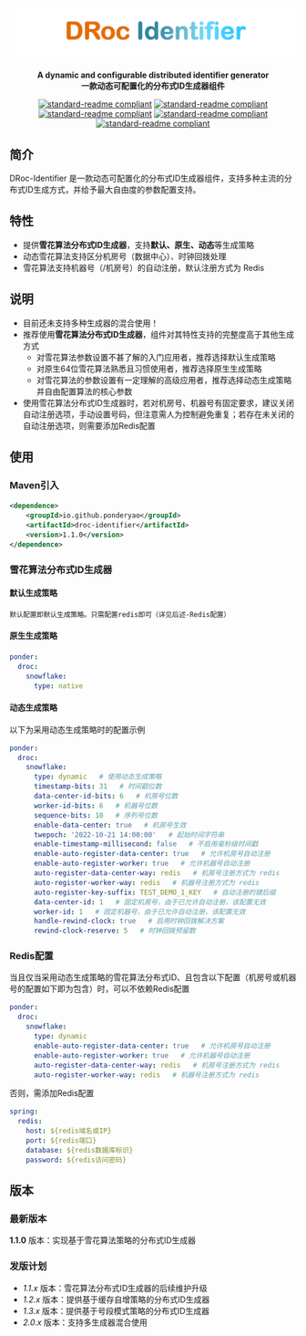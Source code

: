# <div align="center">![DRoc Identifier](https://github.com/ponderyao/onlineImage/raw/main/readme-title/droc-identifier-title.png)</div>

**<div align="center">A dynamic and configurable distributed identifier generator<br>一款动态可配置化的分布式ID生成器组件</div>**

[<div align="center">![standard-readme compliant](https://img.shields.io/badge/JDK-1.8+-brightgreen.svg?style=flat-square)](https://github.com/ponderyao/droc-identifier)
[![standard-readme compliant](https://img.shields.io/badge/SpringBoot-2.3.12.RELEASE-brightgreen.svg?style=flat-square)](https://github.com/ponderyao/droc-identifier)
[![standard-readme compliant](https://img.shields.io/badge/Maven-3.8.6-brightgreen.svg?style=flat-square)](https://github.com/ponderyao/droc-identifier)
[![standard-readme compliant](https://img.shields.io/badge/Redis-5.0-pink.svg?style=flat-square)](https://github.com/ponderyao/droc-identifier)
[![standard-readme compliant](https://img.shields.io/badge/License-Apache2.0-blue.svg?style=flat-square)</div>](https://github.com/ponderyao/droc-identifier)

## 简介
DRoc-Identifier 是一款动态可配置化的分布式ID生成器组件，支持多种主流的分布式ID生成方式，并给予最大自由度的参数配置支持。

## 特性
- 提供**雪花算法分布式ID生成器**，支持**默认、原生、动态**等生成策略
- 动态雪花算法支持区分机房号（数据中心）、时钟回拨处理
- 雪花算法支持机器号（/机房号）的自动注册，默认注册方式为 Redis

## 说明
- 目前还未支持多种生成器的混合使用！
- 推荐使用**雪花算法分布式ID生成器**，组件对其特性支持的完整度高于其他生成方式
  - 对雪花算法参数设置不甚了解的入门应用者，推荐选择默认生成策略
  - 对原生64位雪花算法熟悉且习惯使用者，推荐选择原生生成策略
  - 对雪花算法的参数设置有一定理解的高级应用者，推荐选择动态生成策略并自由配置算法的核心参数
- 使用雪花算法分布式ID生成器时，若对机房号、机器号有固定要求，建议关闭自动注册选项，手动设置号码，但注意需人为控制避免重复；若存在未关闭的自动注册选项，则需要添加Redis配置

## 使用
### Maven引入
```xml
<dependence>
    <groupId>io.github.ponderyao</groupId>
    <artifactId>droc-identifier</artifactId>
    <version>1.1.0</version>
</dependence>
```
### 雪花算法分布式ID生成器
#### 默认生成策略
`默认配置即默认生成策略。只需配置redis即可（详见后述-Redis配置）`
#### 原生生成策略
```yaml
ponder:
  droc:
    snowflake:
      type: native
```
#### 动态生成策略
以下为采用动态生成策略时的配置示例
```yaml
ponder:
  droc:
    snowflake:
      type: dynamic   # 使用动态生成策略
      timestamp-bits: 31   # 时间戳位数
      data-center-id-bits: 6   # 机房号位数
      worker-id-bits: 6   # 机器号位数
      sequence-bits: 10   # 序列号位数
      enable-data-center: true   # 机房号生效
      twepoch: '2022-10-21 14:00:00'   # 起始时间字符串
      enable-timestamp-millisecond: false   # 不启用毫秒级时间戳
      enable-auto-register-data-center: true   # 允许机房号自动注册
      enable-auto-register-worker: true   # 允许机器号自动注册
      auto-register-data-center-way: redis   # 机房号注册方式为 redis
      auto-register-worker-way: redis   # 机器号注册方式为 redis
      auto-register-key-suffix: TEST_DEMO_1_KEY   # 自动注册的键后缀
      data-center-id: 1   # 固定机房号，由于已允许自动注册，该配置无效
      worker-id: 1   # 固定机器号，由于已允许自动注册，该配置无效
      handle-rewind-clock: true   # 启用时钟回拨解决方案
      rewind-clock-reserve: 5   # 时钟回拨预留数
```
### Redis配置
当且仅当采用动态生成策略的雪花算法分布式ID、且包含以下配置（机房号或机器号的配置如下即为包含）时，可以不依赖Redis配置
```yaml
ponder:
  droc:
    snowflake:
      type: dynamic
      enable-auto-register-data-center: true   # 允许机房号自动注册
      enable-auto-register-worker: true   # 允许机器号自动注册
      auto-register-data-center-way: redis   # 机房号注册方式为 redis
      auto-register-worker-way: redis   # 机器号注册方式为 redis
```
否则，需添加Redis配置
```yaml
spring:
  redis:
    host: ${redis域名或IP}
    port: ${redis端口}
    database: ${redis数据库标识}
    password: ${redis访问密码}
```

## 版本
### 最新版本
**1.1.0** 版本：实现基于雪花算法策略的分布式ID生成器
### 发版计划
- *1.1.x* 版本：雪花算法分布式ID生成器的后续维护升级
- *1.2.x* 版本：提供基于缓存自增策略的分布式ID生成器
- *1.3.x* 版本：提供基于号段模式策略的分布式ID生成器
- *2.0.x* 版本：支持多生成器混合使用
